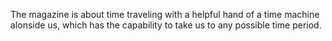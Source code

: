 The magazine is about time traveling with a helpful hand of a time machine alonside us, which has the capability to take us to any possible time period.
